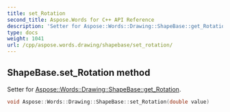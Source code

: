 ```yaml
---
title: set_Rotation
second_title: Aspose.Words for C++ API Reference
description: 'Setter for Aspose::Words::Drawing::ShapeBase::get_Rotation.'
type: docs
weight: 1041
url: /cpp/aspose.words.drawing/shapebase/set_rotation/
---
```

## ShapeBase.set_Rotation method


Setter for [Aspose::Words::Drawing::ShapeBase::get_Rotation](../get_rotation/).

```cpp
void Aspose::Words::Drawing::ShapeBase::set_Rotation(double value)
```

